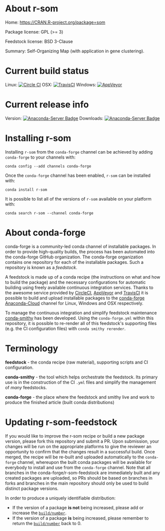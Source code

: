 About r-som
===========

Home: https://CRAN.R-project.org/package=som

Package license: GPL (>= 3)

Feedstock license: BSD 3-Clause

Summary: Self-Organizing Map (with application in gene clustering).



Current build status
====================

Linux: [![Circle CI](https://circleci.com/gh/conda-forge/r-som-feedstock.svg?style=shield)](https://circleci.com/gh/conda-forge/r-som-feedstock)
OSX: [![TravisCI](https://travis-ci.org/conda-forge/r-som-feedstock.svg?branch=master)](https://travis-ci.org/conda-forge/r-som-feedstock)
Windows: [![AppVeyor](https://ci.appveyor.com/api/projects/status/github/conda-forge/r-som-feedstock?svg=True)](https://ci.appveyor.com/project/conda-forge/r-som-feedstock/branch/master)

Current release info
====================
Version: [![Anaconda-Server Badge](https://anaconda.org/conda-forge/r-som/badges/version.svg)](https://anaconda.org/conda-forge/r-som)
Downloads: [![Anaconda-Server Badge](https://anaconda.org/conda-forge/r-som/badges/downloads.svg)](https://anaconda.org/conda-forge/r-som)

Installing r-som
================

Installing `r-som` from the `conda-forge` channel can be achieved by adding `conda-forge` to your channels with:

```
conda config --add channels conda-forge
```

Once the `conda-forge` channel has been enabled, `r-som` can be installed with:

```
conda install r-som
```

It is possible to list all of the versions of `r-som` available on your platform with:

```
conda search r-som --channel conda-forge
```


About conda-forge
=================

conda-forge is a community-led conda channel of installable packages.
In order to provide high-quality builds, the process has been automated into the
conda-forge GitHub organization. The conda-forge organization contains one repository
for each of the installable packages. Such a repository is known as a *feedstock*.

A feedstock is made up of a conda recipe (the instructions on what and how to build
the package) and the necessary configurations for automatic building using freely
available continuous integration services. Thanks to the awesome service provided by
[CircleCI](https://circleci.com/), [AppVeyor](http://www.appveyor.com/)
and [TravisCI](https://travis-ci.org/) it is possible to build and upload installable
packages to the [conda-forge](https://anaconda.org/conda-forge)
[Anaconda-Cloud](http://docs.anaconda.org/) channel for Linux, Windows and OSX respectively.

To manage the continuous integration and simplify feedstock maintenance
[conda-smithy](http://github.com/conda-forge/conda-smithy) has been developed.
Using the ``conda-forge.yml`` within this repository, it is possible to re-render all of
this feedstock's supporting files (e.g. the CI configuration files) with ``conda smithy rerender``.


Terminology
===========

**feedstock** - the conda recipe (raw material), supporting scripts and CI configuration.

**conda-smithy** - the tool which helps orchestrate the feedstock.
                   Its primary use is in the construction of the CI ``.yml`` files
                   and simplify the management of *many* feedstocks.

**conda-forge** - the place where the feedstock and smithy live and work to
                  produce the finished article (built conda distributions)


Updating r-som-feedstock
========================

If you would like to improve the r-som recipe or build a new
package version, please fork this repository and submit a PR. Upon submission,
your changes will be run on the appropriate platforms to give the reviewer an
opportunity to confirm that the changes result in a successful build. Once
merged, the recipe will be re-built and uploaded automatically to the
`conda-forge` channel, whereupon the built conda packages will be available for
everybody to install and use from the `conda-forge` channel.
Note that all branches in the conda-forge/r-som-feedstock are
immediately built and any created packages are uploaded, so PRs should be based
on branches in forks and branches in the main repository should only be used to
build distinct package versions.

In order to produce a uniquely identifiable distribution:
 * If the version of a package **is not** being increased, please add or increase
   the [``build/number``](http://conda.pydata.org/docs/building/meta-yaml.html#build-number-and-string).
 * If the version of a package **is** being increased, please remember to return
   the [``build/number``](http://conda.pydata.org/docs/building/meta-yaml.html#build-number-and-string)
   back to 0.
